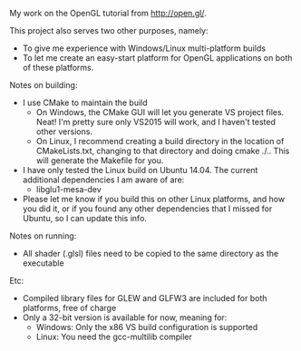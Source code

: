 My work on the OpenGL tutorial from http://open.gl/.

This project also serves two other purposes, namely:
* To give me experience with Windows/Linux multi-platform builds
* To let me create an easy-start platform for OpenGL applications on both of
  these platforms.

Notes on building:
* I use CMake to maintain the build
    * On Windows, the CMake GUI will let you generate VS project files.  Neat!
      I'm pretty sure only VS2015 will work, and I haven't tested other
      versions.
    * On Linux, I recommend creating a build directory in the location of
      CMakeLists.txt, changing to that directory  and doing cmake ./..  This
      will generate the Makefile for you.
* I have only tested the Linux build on Ubuntu 14.04.  The current additional
  dependencies I am aware of are:
    * libglu1-mesa-dev
* Please let me know if you build this on other Linux platforms, and how you did
  it, or if you found any other dependencies that I missed for Ubuntu, so I can
  update this info.

Notes on running:
* All shader (.glsl) files need to be copied to the same directory as the
  executable

Etc:
* Compiled library files for GLEW and GLFW3 are included for both platforms,
  free of charge
* Only a 32-bit version is available for now, meaning for:
    * Windows: Only the x86 VS build configuration is supported
    * Linux: You need the gcc-multilib compiler
